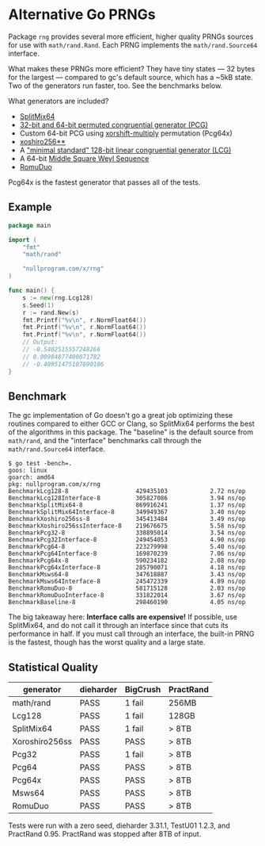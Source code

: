 # Alternative Go PRNGs

Package `rng` provides several more efficient, higher quality PRNGs
sources for use with `math/rand.Rand`. Each PRNG implements the
`math/rand.Source64` interface.

What makes these PRNGs more efficient? They have tiny states — 32 bytes
for the largest — compared to gc's default source, which has a ~5kB
state. Two of the generators run faster, too. See the benchmarks below.

What generators are included?

* [SplitMix64][sm64]
* [32-bit and 64-bit permuted congruential generator (PCG)][pcg32]
* Custom 64-bit PCG using [xorshift-multiply][pr] permutation (Pcg64x)
* [xoshiro256\*\*][xo]
* A ["minimal standard" 128-bit linear congruential generator (LCG)][lcg128]
* A 64-bit [Middle Square Weyl Sequence][msws]
* [RomuDuo][romu]

Pcg64x is the fastest generator that passes all of the tests.

[lcg128]: http://www.pcg-random.org/posts/does-it-beat-the-minimal-standard.html
[msws]: https://pthree.org/2018/07/30/middle-square-weyl-sequence-prng/
[pcg32]: http://www.pcg-random.org/download.html
[pr]: https://nullprogram.com/blog/2018/07/31/
[romu]: https://romu-random.org/
[sm64]: http://xoshiro.di.unimi.it/splitmix64.c
[xo]: http://xoshiro.di.unimi.it/xoshiro256starstar.c

## Example

```go
package main

import (
	"fmt"
	"math/rand"

	"nullprogram.com/x/rng"
)

func main() {
	s := new(rng.Lcg128)
	s.Seed(1)
	r := rand.New(s)
	fmt.Printf("%v\n", r.NormFloat64())
	fmt.Printf("%v\n", r.NormFloat64())
	fmt.Printf("%v\n", r.NormFloat64())
	// Output:
	// -0.5402515557248266
	// 0.00984877400071782
	// -0.40951475107890106
}
```

## Benchmark

The gc implementation of Go doesn't go a great job optimizing these
routines compared to either GCC or Clang, so SplitMix64 performs the
best of the algorithms in this package. The "baseline" is the default
source from `math/rand`, and the "interface" benchmarks call through the
`math/rand.Source64` interface.

    $ go test -bench=.
    goos: linux
    goarch: amd64
    pkg: nullprogram.com/x/rng
    BenchmarkLcg128-8                  	429435103	         2.72 ns/op
    BenchmarkLcg128Interface-8         	305827086	         3.94 ns/op
    BenchmarkSplitMix64-8              	869916241	         1.37 ns/op
    BenchmarkSplitMix64Interface-8     	349949367	         3.40 ns/op
    BenchmarkXoshiro256ss-8            	345413484	         3.49 ns/op
    BenchmarkXoshiro256ssInterface-8   	219676675	         5.58 ns/op
    BenchmarkPcg32-8                   	338895014	         3.54 ns/op
    BenchmarkPcg32Interface-8          	249454053	         4.90 ns/op
    BenchmarkPcg64-8                   	223279998	         5.40 ns/op
    BenchmarkPcg64Interface-8          	169870239	         7.06 ns/op
    BenchmarkPcg64x-8                  	590234182	         2.08 ns/op
    BenchmarkPcg64xInterface-8         	285790071	         4.18 ns/op
    BenchmarkMsws64-8                  	347618887	         3.43 ns/op
    BenchmarkMsws64Interface-8         	245472339	         4.89 ns/op
    BenchmarkRomuDuo-8                 	581715128	         2.03 ns/op
    BenchmarkRomuDuoInterface-8        	331822014	         3.67 ns/op
    BenchmarkBaseline-8                	298460190	         4.05 ns/op

The big takeaway here: **Interface calls are expensive!** If possible,
use SplitMix64, and do not call it through an interface since that cuts
its performance in half. If you must call through an interface, the
built-in PRNG is the fastest, though has the worst quality and a large
state.

## Statistical Quality

| generator      | dieharder | BigCrush | PractRand |
|----------------|-----------|----------|-----------|
| math/rand      | PASS      | 1 fail   | 256MB     |
| Lcg128         | PASS      | 1 fail   | 128GB     |
| SplitMix64     | PASS      | 1 fail   | > 8TB     |
| Xoroshiro256ss | PASS      | PASS     | > 8TB     |
| Pcg32          | PASS      | 1 fail   | > 8TB     |
| Pcg64          | PASS      | PASS     | > 8TB     |
| Pcg64x         | PASS      | PASS     | > 8TB     |
| Msws64         | PASS      | PASS     | > 8TB     |
| RomuDuo        | PASS      | PASS     | > 8TB     |

Tests were run with a zero seed, dieharder 3.31.1, TestU01 1.2.3, and
PractRand 0.95. PractRand was stopped after 8TB of input.

